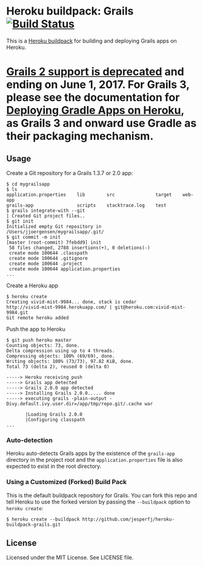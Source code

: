 # Heroku buildpack: Grails [![Build Status](https://travis-ci.org/heroku/heroku-buildpack-grails.svg?branch=master)](https://travis-ci.org/heroku/heroku-buildpack-grails)

This is a [Heroku buildpack](http://devcenter.heroku.com/articles/buildpacks) for building and deploying Grails apps on Heroku.

# [Grails 2 support is deprecated](https://kb.heroku.com/grails-2-x-is-deprecated-with-support-ending-june-1-2017) and ending on June 1, 2017. For Grails 3, please see the documentation for [Deploying Gradle Apps on Heroku](https://devcenter.heroku.com/articles/deploying-gradle-apps-on-heroku), as Grails 3 and onward use Gradle as their packaging mechanism.

## Usage

Create a Git repository for a Grails 1.3.7 or 2.0 app:

    $ cd mygrailsapp
    $ ls
    application.properties    lib        src               target    web-app
    grails-app                scripts    stacktrace.log    test
    $ grails integrate-with --git
    | Created Git project files..
    $ git init
    Initialized empty Git repository in /Users/jjoergensen/mygrailsapp/.git/
    $ git commit -m init
    [master (root-commit) 7febdd9] init
     58 files changed, 2788 insertions(+), 0 deletions(-)
     create mode 100644 .classpath
     create mode 100644 .gitignore
     create mode 100644 .project
     create mode 100644 application.properties
    ...
    
Create a Heroku app

    $ heroku create
    Creating vivid-mist-9984... done, stack is cedar
    http://vivid-mist-9984.herokuapp.com/ | git@heroku.com:vivid-mist-9984.git
    Git remote heroku added

Push the app to Heroku

    $ git push heroku master
    Counting objects: 73, done.
    Delta compression using up to 4 threads.
    Compressing objects: 100% (69/69), done.
    Writing objects: 100% (73/73), 97.82 KiB, done.
    Total 73 (delta 2), reused 0 (delta 0)

    -----> Heroku receiving push
    -----> Grails app detected
    -----> Grails 2.0.0 app detected
    -----> Installing Grails 2.0.0..... done
    -----> executing grails -plain-output -Divy.default.ivy.user.dir=/app/tmp/repo.git/.cache war

           |Loading Grails 2.0.0
           |Configuring classpath
    ...
    

### Auto-detection

Heroku auto-detects Grails apps by the existence of the `grails-app` directory in the project root and the `application.properties`  file is also expected to exist in the root directory. 

### Using a Customized (Forked) Build Pack

This is the default buildpack repository for Grails. You can fork this repo and tell Heroku to use the forked version by passing the `--buildpack` option to `heroku create`:

    $ heroku create --buildpack http://github.com/jesperfj/heroku-buildpack-grails.git

## License

Licensed under the MIT License. See LICENSE file.
